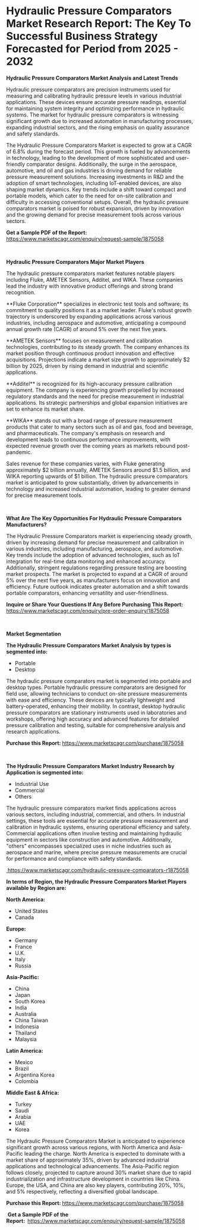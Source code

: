 <p><h1>Hydraulic Pressure Comparators Market Research Report: The Key To Successful Business Strategy Forecasted for Period from 2025 - 2032</h1></p><p><strong>Hydraulic Pressure Comparators Market Analysis and Latest Trends</strong></p>
<p><p>Hydraulic pressure comparators are precision instruments used for measuring and calibrating hydraulic pressure levels in various industrial applications. These devices ensure accurate pressure readings, essential for maintaining system integrity and optimizing performance in hydraulic systems. The market for hydraulic pressure comparators is witnessing significant growth due to increased automation in manufacturing processes, expanding industrial sectors, and the rising emphasis on quality assurance and safety standards.</p><p>The Hydraulic Pressure Comparators Market is expected to grow at a CAGR of 6.8% during the forecast period. This growth is fueled by advancements in technology, leading to the development of more sophisticated and user-friendly comparator designs. Additionally, the surge in the aerospace, automotive, and oil and gas industries is driving demand for reliable pressure measurement solutions. Increasing investments in R&D and the adoption of smart technologies, including IoT-enabled devices, are also shaping market dynamics. Key trends include a shift toward compact and portable models, which cater to the need for on-site calibration and difficulty in accessing conventional setups. Overall, the hydraulic pressure comparators market is poised for robust expansion, driven by innovation and the growing demand for precise measurement tools across various sectors.</p></p>
<p><strong>Get a Sample PDF of the Report:&nbsp;</strong> <a href="https://www.marketscagr.com/enquiry/request-sample/1875058?utm_campaign=2515&utm_medium=2&utm_source=Github&utm_content=ia&utm_term=12042025&utm_id=hydraulic-pressure-comparators">https://www.marketscagr.com/enquiry/request-sample/1875058</a></p>
<p>&nbsp;</p>
<p><strong>Hydraulic Pressure Comparators Major Market Players</strong></p>
<p><p>The hydraulic pressure comparators market features notable players including Fluke, AMETEK Sensors, Additel, and WIKA. These companies lead the industry with innovative product offerings and strong brand recognition. </p><p>**Fluke Corporation** specializes in electronic test tools and software; its commitment to quality positions it as a market leader. Fluke's robust growth trajectory is underscored by expanding applications across various industries, including aerospace and automotive, anticipating a compound annual growth rate (CAGR) of around 5% over the next five years.</p><p>**AMETEK Sensors** focuses on measurement and calibration technologies, contributing to its steady growth. The company enhances its market position through continuous product innovation and effective acquisitions. Projections indicate a market size growth to approximately $2 billion by 2025, driven by rising demand in industrial and scientific applications.</p><p>**Additel** is recognized for its high-accuracy pressure calibration equipment. The company is experiencing growth propelled by increased regulatory standards and the need for precise measurement in industrial applications. Its strategic partnerships and global expansion initiatives are set to enhance its market share.</p><p>**WIKA** stands out with a broad range of pressure measurement products that cater to many sectors such as oil and gas, food and beverage, and pharmaceuticals. The company's emphasis on research and development leads to continuous performance improvements, with expected revenue growth over the coming years as markets rebound post-pandemic.</p><p>Sales revenue for these companies varies, with Fluke generating approximately $2 billion annually, AMETEK Sensors around $1.5 billion, and WIKA reporting upwards of $1 billion. The hydraulic pressure comparators market is anticipated to grow substantially, driven by advancements in technology and increased industrial automation, leading to greater demand for precise measurement tools.</p></p>
<p>&nbsp;</p>
<p><strong>What Are The Key Opportunities For Hydraulic Pressure Comparators Manufacturers?</strong></p>
<p><p>The Hydraulic Pressure Comparators market is experiencing steady growth, driven by increasing demand for precise measurement and calibration in various industries, including manufacturing, aerospace, and automotive. Key trends include the adoption of advanced technologies, such as IoT integration for real-time data monitoring and enhanced accuracy. Additionally, stringent regulations regarding pressure testing are boosting market prospects. The market is projected to expand at a CAGR of around 5% over the next five years, as manufacturers focus on innovation and efficiency. Future outlook indicates greater automation and a shift towards portable comparators, enhancing versatility and user-friendliness.</p></p>
<p><strong>Inquire or Share Your Questions If Any Before Purchasing This Report:</strong> <a href="https://www.marketscagr.com/enquiry/pre-order-enquiry/1875058?utm_campaign=2515&utm_medium=2&utm_source=Github&utm_content=ia&utm_term=12042025&utm_id=hydraulic-pressure-comparators">https://www.marketscagr.com/enquiry/pre-order-enquiry/1875058</a></p>
<p>&nbsp;</p>
<p><strong>Market Segmentation</strong></p>
<p><strong>The Hydraulic Pressure Comparators Market Analysis by types is segmented into:</strong></p>
<p><ul><li>Portable</li><li>Desktop</li></ul></p>
<p><p>The hydraulic pressure comparators market is segmented into portable and desktop types. Portable hydraulic pressure comparators are designed for field use, allowing technicians to conduct on-site pressure measurements with ease and efficiency. These devices are typically lightweight and battery-operated, enhancing their mobility. In contrast, desktop hydraulic pressure comparators are stationary instruments used in laboratories and workshops, offering high accuracy and advanced features for detailed pressure calibration and testing, suitable for comprehensive analysis and research applications.</p></p>
<p><strong>Purchase this Report:&nbsp;</strong><a href="https://www.marketscagr.com/purchase/1875058?utm_campaign=2515&utm_medium=2&utm_source=Github&utm_content=ia&utm_term=12042025&utm_id=hydraulic-pressure-comparators">https://www.marketscagr.com/purchase/1875058</a></p>
<p>&nbsp;</p>
<p><strong>The Hydraulic Pressure Comparators Market Industry Research by Application is segmented into:</strong></p>
<p><ul><li>Industrial Use</li><li>Commercial</li><li>Others</li></ul></p>
<p><p>The hydraulic pressure comparators market finds applications across various sectors, including industrial, commercial, and others. In industrial settings, these tools are essential for accurate pressure measurement and calibration in hydraulic systems, ensuring operational efficiency and safety. Commercial applications often involve testing and maintaining hydraulic equipment in sectors like construction and automotive. Additionally, "others" encompasses specialized uses in niche industries such as aerospace and marine, where precise pressure measurements are crucial for performance and compliance with safety standards.</p></p>
<p><a href="https://www.marketscagr.com/hydraulic-pressure-comparators-r1875058?utm_campaign=2515&utm_medium=2&utm_source=Github&utm_content=ia&utm_term=12042025&utm_id=hydraulic-pressure-comparators">&nbsp;https://www.marketscagr.com/hydraulic-pressure-comparators-r1875058</a></p>
<p><strong>In terms of Region, the Hydraulic Pressure Comparators Market Players available by Region are:</strong></p>
<p>
    <p> <strong> North America: </strong>
        <ul>
            <li>United States</li>
            <li>Canada</li>
        </ul>
        </p> 
    <p> <strong> Europe: </strong>
        <ul>
            <li>Germany</li>
            <li>France</li>
            <li>U.K.</li>
            <li>Italy</li>
            <li>Russia</li>
        </ul>
        </p> 
    <p> <strong> Asia-Pacific: </strong>
        <ul>
            <li>China</li>
            <li>Japan</li>
            <li>South Korea</li>
            <li>India</li>
            <li>Australia</li>
            <li>China Taiwan</li>
            <li>Indonesia</li>
            <li>Thailand</li>
            <li>Malaysia</li>
        </ul>
        </p> 
    <p> <strong> Latin America: </strong>
        <ul>
            <li>Mexico</li>
            <li>Brazil</li>
            <li>Argentina Korea</li>
            <li>Colombia</li>
        </ul>
        </p> 
    <p> <strong> Middle East & Africa: </strong>
        <ul>
            <li>Turkey</li>
            <li>Saudi</li>
            <li>Arabia</li>
            <li>UAE</li>
            <li>Korea</li>
        </ul>
    </p>
    </p>
<p><p>The Hydraulic Pressure Comparators Market is anticipated to experience significant growth across various regions, with North America and Asia-Pacific leading the charge. North America is expected to dominate with a market share of approximately 35%, driven by advanced industrial applications and technological advancements. The Asia-Pacific region follows closely, projected to capture around 30% market share due to rapid industrialization and infrastructure development in countries like China. Europe, the USA, and China are also key players, contributing 20%, 10%, and 5% respectively, reflecting a diversified global landscape.</p></p>
<p><strong>Purchase this Report: </strong><a href="https://www.marketscagr.com/purchase/1875058?utm_campaign=2515&utm_medium=2&utm_source=Github&utm_content=ia&utm_term=12042025&utm_id=hydraulic-pressure-comparators">https://www.marketscagr.com/purchase/1875058</a></p>
<p>&nbsp;<strong>Get a Sample PDF of the Report:&nbsp;&nbsp;</strong><a href="https://www.marketscagr.com/enquiry/request-sample/1875058?utm_campaign=2515&utm_medium=2&utm_source=Github&utm_content=ia&utm_term=12042025&utm_id=hydraulic-pressure-comparators">https://www.marketscagr.com/enquiry/request-sample/1875058</a></p>
<p><strong></strong></p>
<p><p></p><p></p><p></p></p>
